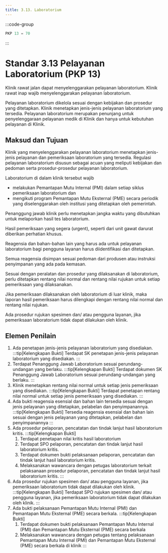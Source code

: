 ```yaml
---
title: 3.13. Laboratorium
---
```

:::code-group

``` js [Nilai]
PKP 13 = 70

```
:::
# Standar 3.13 Pelayanan Laboratorium (PKP 13) 
Klinik rawat jalan dapat menyelenggarakan pelayanan laboratorium. Klinik rawat inap wajib menyelenggarakan pelayanan laboratorium. 

Pelayanan laboratorium dikelola sesuai dengan kebijakan dan prosedur yang ditetapkan. Klinik menetapkan jenis-jenis pelayanan laboratorium yang tersedia. Pelayanan laboratorium merupakan penunjang untuk penyelenggaraan pelayanan medik di Klinik dan hanya untuk kebutuhan pelayanan di Klinik. 
## Maksud dan Tujuan 
Klinik yang menyelenggarakan pelayanan laboratorium menetapkan jenis-jenis pelayanan dan pemeriksaan laboratorium yang tersedia.  Regulasi pelayanan laboratorium disusun sebagai acuan yang meliputi kebijakan dan pedoman serta prosedur-prosedur pelayanan laboratorium.  

Laboratorium di dalam klinik tersebut wajib 
- melakukan Pemantapan Mutu Internal (PMI) dalam setiap siklus pemeriksaan laboratorium dan 
- mengikuti program Pemantapan Mutu Eksternal (PME) secara periodik yang diselenggarakan oleh institusi yang ditetapkan oleh pemerintah. 

Penanggung jawab klinik perlu menetapkan jangka waktu yang dibutuhkan untuk melaporkan hasil tes laboratorium.  

Hasil pemeriksaan yang segera (urgent), seperti dari unit gawat darurat diberikan perhatian khusus. 

Reagensia dan bahan-bahan lain yang harus ada untuk pelayanan laboratorium bagi pengguna layanan harus diidentifikasi dan ditetapkan. 

Semua reagensia disimpan sesuai pedoman dari produsen atau instruksi penyimpanan yang ada pada kemasan.  

Sesuai dengan peralatan dan prosedur yang dilaksanakan di laboratorium, perlu ditetapkan rentang nilai normal dan rentang nilai rujukan untuk setiap pemeriksaan yang dilaksanakan. 

Jika pemeriksaan dilaksanakan oleh laboratorium di luar klinik, maka laporan hasil pemeriksaan harus dilengkapi dengan rentang nilai normal dan rentang nilai rujukan. 

Ada prosedur rujukan 	spesimen 	dan/ 	atau 	pengguna 	layanan, 	jika pemeriksaan laboratorium tidak dapat dilakukan oleh klinik. 

## Elemen Penilain  
1. Ada penetapan jenis-jenis pelayanan laboratorium yang disediakan. 
   :::tip[Kelengkapan Bukti]
   Terdapat SK penetapan jenis-jenis pelayanan laboratorium yang disediakan. 
   ::: 
2. Terdapat Penanggung Jawab Laboratorium sesuai perundang-undangan yang berlaku. 
   :::tip[Kelengkapan Bukti]
   Terdapat dokumen SK Penanggung Jawab Laboratorium 	sesuai 	perundang-undangan yang berlaku. 
   ::: 
3. Klinik menetapkan rentang nilai normal untuk setiap jenis pemeriksaan yang disediakan. 
   :::tip[Kelengkapan Bukti]
   Terdapat penetapan rentang nilai normal untuk setiap jenis pemeriksaan yang disediakan. 
   ::: 
4. Ada bukti reagensia esensial dan bahan lain tersedia sesuai dengan jenis pelayanan yang ditetapkan, pelabelan dan penyimpanannya. 
   :::tip[Kelengkapan Bukti]
   Tersedia reagensia esensial dan bahan lain sesuai dengan jenis pelayanan yang ditetapkan, pelabelan dan penyimpanannya 
   ::: 
5. Ada prosedur pelaporan, pencatatan dan tindak lanjut hasil laboratorium kritis. 
   :::tip[Kelengkapan Bukti]
   1. Terdapat penetapan nilai kritis hasil laboratorium 
   2. Terdapat SPO pelaporan, pencatatan dan tindak lanjut hasil laboratorium kritis. 
   3. Terdapat dokumen bukti pelaksanaan pelaporan, pencatatan dan tindak lanjut hasil laboratorium kritis. 
   4. Melaksanakan wawancara dengan petugas laboratorium terkait pelaksanaan prosedur pelaporan, pencatatan dan tindak lanjut hasil laboratorium kritis. 
   ::: 
6. Ada prosedur rujukan spesimen dan/ atau pengguna layanan, jika pemeriksaan laboratorium tidak dapat dilakukan oleh klinik. 
   :::tip[Kelengkapan Bukti]
   Terdapat SPO rujukan spesimen dan/ atau pengguna layanan, jika pemeriksaan laboratorium tidak dapat dilakukan oleh klinik. 
   ::: 
7. Ada bukti pelaksanaan Pemantapan Mutu Internal (PMI) dan Pemantapan Mutu Eksternal  (PME) secara berkala. 
   :::tip[Kelengkapan Bukti]
   1. Terdapat dokumen bukti pelaksanaan Pemantapan Mutu Internal (PMI) dan Pemantapan Mutu Eksternal (PME) secara berkala 
   2. Melaksanakan wawancara dengan petugas tentang pelaksanaan Pemantapan Mutu Internal (PMI) dan Pemantapan Mutu Eksternal (PME) secara berkala di klinik 
   ::: 
